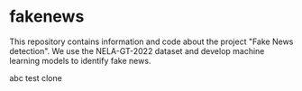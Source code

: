 # fakenews

This repository contains information and code about the project "Fake News detection". We use the NELA-GT-2022 dataset and develop machine learning models to identify fake news.

abc test clone